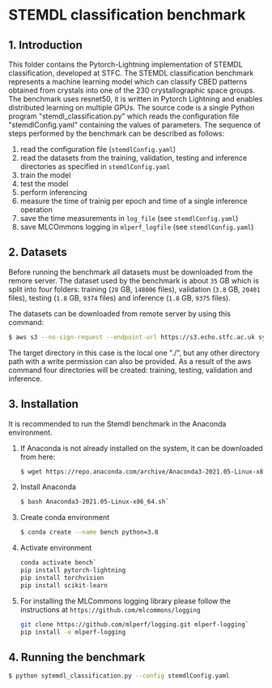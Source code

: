 # STEMDL classification benchmark

## 1. Introduction

This folder contains the Pytorch-Lightning implementation of STEMDL
classification, developed at STFC.  The STEMDL classification
benchmark represents a machine learning model which can classify CBED
patterns obtained from crystals into one of the 230 crystallographic
space groups. The benchmark uses resnet50, it is written in Pytorch
Lightning and enables distributed learning on multiple GPUs. The
source code is a single Python program "stemdl_classification.py"
which reads the configuration file "stemdlConfig.yaml" containing the
values of parameters. The sequence of steps performed by the benchmark
can be described as follows:

1. read the configuration file (`stemdlConfig.yaml`)
2. read the datasets from the training, validation, testing and
   inference directories as specified in `stemdlConfig.yaml`
3. train the model
4. test the model
4. perform inferencing
5. measure the time of trainig per epoch and time of a single inference operation
6. save the time measurements in `log_file` (see `stemdlConfig.yaml`)
7. save MLCOmmons logging in `mlperf_logfile` (see `stemdlConfig.yaml`)

## 2. Datasets

Before running the benchmark all datasets must be downloaded from the
remore server. The dataset used by the benchmark is about `35` GB
which is split into four folders: training (`28` GB, `148006` files),
validation (`3.8` GB, `20401` files), testing (`1.8` GB, `9374` files)
and inference (`1.8` GB, `9375` files).

The datasets can be downloaded from remote server by using this command:

```bash
$ aws s3 --no-sign-request --endpoint-url https://s3.echo.stfc.ac.uk sync s3://sciml-datasets/ms/stemdl_ds1a ./
```

The target directory in this case is the local one "./", but any other
directory path with a write permission can also be provided.  As a
result of the aws command four directories will be created: training,
testing, validation and inference.

## 3. Installation

It is recommended to run the Stemdl benchmark in the Anaconda environment.

1. If Anaconda is not already installed on the system, it can be
   downloaded from here:
 
   ```bash
   $ wget https://repo.anaconda.com/archive/Anaconda3-2021.05-Linux-x86_64.sh
   ```

2. Install Anaconda

   ```bash
   $ bash Anaconda3-2021.05-Linux-x86_64.sh`
   ```
   
3. Create conda environment

   ```bash
   $ conda create --name bench python=3.8
   ```

4. Activate environment

   ```bash
   conda activate bench`
   pip install pytorch-lightning
   pip install torchvision
   pip install scikit-learn
   ```

5. For installing the MLCommons logging library please follow the
   instructions at `https://github.com/mlcommons/logging`

   ```bash
   git clone https://github.com/mlperf/logging.git mlperf-logging`
   pip install -e mlperf-logging
   ```

## 4. Running the benchmark

```bash
$ python sytemdl_classification.py --config stemdlConfig.yaml
```

